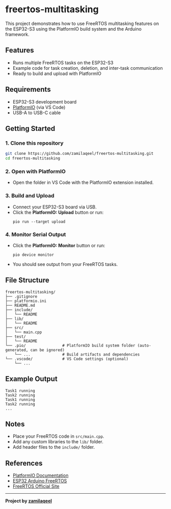 # freertos-multitasking

This project demonstrates how to use FreeRTOS multitasking features on the ESP32-S3 using the PlatformIO build system and the Arduino framework.

## Features

- Runs multiple FreeRTOS tasks on the ESP32-S3
- Example code for task creation, deletion, and inter-task communication
- Ready to build and upload with PlatformIO

## Requirements

- ESP32-S3 development board
- [PlatformIO](https://platformio.org/) (via VS Code)
- USB-A to USB-C cable

## Getting Started

### 1. Clone this repository

```sh
git clone https://github.com/zamilaqeel/freertos-multitasking.git
cd freertos-multitasking
```

### 2. Open with PlatformIO

- Open the folder in VS Code with the PlatformIO extension installed.

### 3. Build and Upload

- Connect your ESP32-S3 board via USB.
- Click the **PlatformIO: Upload** button or run:
  ```
  pio run --target upload
  ```

### 4. Monitor Serial Output

- Click the **PlatformIO: Monitor** button or run:
  ```
  pio device monitor
  ```
- You should see output from your FreeRTOS tasks.

## File Structure

```
freertos-multitasking/
├── .gitignore
├── platformio.ini
├── README.md
├── include/
│   └── README
├── lib/
│   └── README
├── src/
│   └── main.cpp
├── test/
│   └── README
└── .pio/                # PlatformIO build system folder (auto-generated, can be ignored)
    └── ...              # Build artifacts and dependencies
└── .vscode/             # VS Code settings (optional)
    └── ...
```

## Example Output

```
Task1 running
Task2 running
Task1 running
Task2 running
...
```

## Notes

- Place your FreeRTOS code in `src/main.cpp`.
- Add any custom libraries to the `lib/` folder.
- Add header files to the `include/` folder.

## References

- [PlatformIO Documentation](https://docs.platformio.org/)
- [ESP32 Arduino FreeRTOS](https://docs.espressif.com/projects/arduino-esp32/en/latest/api/freertos.html)
- [FreeRTOS Official Site](https://www.freertos.org/)

---

**Project by [zamilaqeel](https://github.com/zamilaqeel)**
